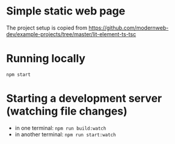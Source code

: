 # Simple static web page

The project setup is copied from https://github.com/modernweb-dev/example-projects/tree/master/lit-element-ts-tsc

# Running locally

`npm start`

# Starting a development server (watching file changes)

* in one terminal: `npm run build:watch`
* in another terminal: `npm run start:watch`
